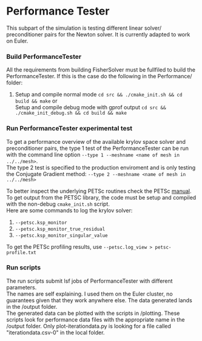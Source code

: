 
# Performance Tester
This subpart of the simulation is testing different linear solver/ preconditioner pairs for the Newton solver. It is currently adapted to work on Euler.

### Build PerformanceTester
All the requirements from building FisherSolver must be fullfiled to build the PerformanceTester. If this is the case do the following in the Performance/ folder:
1. Setup and compile normal mode
`cd src && ./cmake_init.sh && cd build && make` or  
Setup and compile debug mode with gprof output
`cd src && ./cmake_init_debug.sh && cd build && make`  

### Run PerformanceTester experimental test
To get a performance overview of the available krylov space solver and preconditioner pairs, the type 1 test of the PerformanceTester can be run with the command line option `--type 1 --meshname <name of mesh in ../../mesh>`.  
The type 2 test is specified to the production enviroment and is only testing the Conjugate Gradient method: `--type 2 --meshname <name of mesh in ../../mesh>`   

To better inspect the underlying PETSc routines check the PETSc [manual](https://www.mcs.anl.gov/petsc/documentation/index.html). 
To get output from the PETSC library, the code must be setup and compiled with the non-debug `cmake_init.sh` script.  
Here are some commands to log the krylov solver:
1. `--petsc.ksp_monitor`
2. `--petsc.ksp_monitor_true_residual`
3. `--petsc.ksp_monitor_singular_value`

To get the PETSc profiling results, use `--petsc.log_view > petsc-profile.txt`

### Run scripts
The run scripts submit lsf jobs of PerformanceTester with different parameters.  
The names are self explaining. I used them on the Euler cluster, no guarantees given that they work anywhere else. The data generated lands in the /output folder.  
The generated data can be plotted with the scripts in /plotting. These scripts look for performance data files with the appropriate name in the /output folder. Only plot-iterationdata.py is looking for a file called "iterationdata.csv-0" in the local folder.
